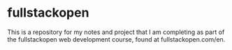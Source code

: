 # fullstackopen
This is a repository for my notes and project that I am completing as part of the fullstackopen web development course, found at fullstackopen.com/en.